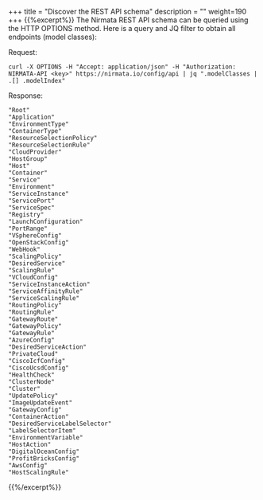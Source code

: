 +++
title = "Discover the REST API schema"
description = ""
weight=190
+++
{{%excerpt%}}
The Nirmata REST API schema can be queried using the HTTP OPTIONS
method. Here is a query and JQ filter to obtain all endpoints (model
classes):

Request:

    curl -X OPTIONS -H "Accept: application/json" -H "Authorization: NIRMATA-API <key>" https://nirmata.io/config/api | jq ".modelClasses | .[] .modelIndex"

Response:

    "Root"
    "Application"
    "EnvironmentType"
    "ContainerType"
    "ResourceSelectionPolicy"
    "ResourceSelectionRule"
    "CloudProvider"
    "HostGroup"
    "Host"
    "Container"
    "Service"
    "Environment"
    "ServiceInstance"
    "ServicePort"
    "ServiceSpec"
    "Registry"
    "LaunchConfiguration"
    "PortRange"
    "VSphereConfig"
    "OpenStackConfig"
    "WebHook"
    "ScalingPolicy"
    "DesiredService"
    "ScalingRule"
    "VCloudConfig"
    "ServiceInstanceAction"
    "ServiceAffinityRule"
    "ServiceScalingRule"
    "RoutingPolicy"
    "RoutingRule"
    "GatewayRoute"
    "GatewayPolicy"
    "GatewayRule"
    "AzureConfig"
    "DesiredServiceAction"
    "PrivateCloud"
    "CiscoIcfConfig"
    "CiscoUcsdConfig"
    "HealthCheck"
    "ClusterNode"
    "Cluster"
    "UpdatePolicy"
    "ImageUpdateEvent"
    "GatewayConfig"
    "ContainerAction"
    "DesiredServiceLabelSelector"
    "LabelSelectorItem"
    "EnvironmentVariable"
    "HostAction"
    "DigitalOceanConfig"
    "ProfitBricksConfig"
    "AwsConfig"
    "HostScalingRule"
{{%/excerpt%}}

